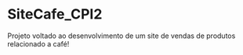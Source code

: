 # SiteCafe_CPI2
Projeto voltado ao desenvolvimento de um site de vendas de produtos relacionado a café!
